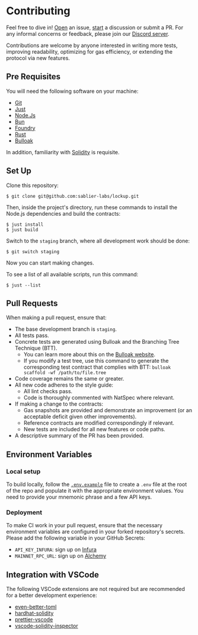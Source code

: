 <!-- If you modify this file, remember to update it in the other EVM repos, too! -->

# Contributing

Feel free to dive in! [Open](../../issues/new) an issue, [start](../../discussions/new) a discussion or submit a PR. For
any informal concerns or feedback, please join our [Discord server](https://discord.gg/bSwRCwWRsT).

Contributions are welcome by anyone interested in writing more tests, improving readability, optimizing for gas
efficiency, or extending the protocol via new features.

## Pre Requisites

You will need the following software on your machine:

- [Git](https://git-scm.com/downloads)
- [Just](https://github.com/casey/just)
- [Node.Js](https://nodejs.org/en/download/)
- [Bun](https://bun.sh/)
- [Foundry](https://github.com/foundry-rs/foundry)
- [Rust](https://rust-lang.org/tools/install)
- [Bulloak](https://bulloak.dev)

In addition, familiarity with [Solidity](https://soliditylang.org) is requisite.

## Set Up

Clone this repository:

```shell
$ git clone git@github.com:sablier-labs/lockup.git
```

Then, inside the project's directory, run these commands to install the Node.js dependencies and build the contracts:

```shell
$ just install
$ just build
```

Switch to the `staging` branch, where all development work should be done:

```shell
$ git switch staging
```

Now you can start making changes.

To see a list of all available scripts, run this command:

```shell
$ just --list
```

## Pull Requests

When making a pull request, ensure that:

- The base development branch is `staging`.
- All tests pass.
- Concrete tests are generated using Bulloak and the Branching Tree Technique (BTT).
  - You can learn more about this on the [Bulloak website](https://bulloak.dev).
  - If you modify a test tree, use this command to generate the corresponding test contract that complies with BTT:
    `bulloak scaffold -wf /path/to/file.tree`
- Code coverage remains the same or greater.
- All new code adheres to the style guide:
  - All lint checks pass.
  - Code is thoroughly commented with NatSpec where relevant.
- If making a change to the contracts:
  - Gas snapshots are provided and demonstrate an improvement (or an acceptable deficit given other improvements).
  - Reference contracts are modified correspondingly if relevant.
  - New tests are included for all new features or code paths.
- A descriptive summary of the PR has been provided.

## Environment Variables

### Local setup

To build locally, follow the [`.env.example`](./.env.example) file to create a `.env` file at the root of the repo and
populate it with the appropriate environment values. You need to provide your mnemonic phrase and a few API keys.

### Deployment

To make CI work in your pull request, ensure that the necessary environment variables are configured in your forked
repository's secrets. Please add the following variable in your GitHub Secrets:

- `API_KEY_INFURA`: sign up on [Infura](https://infura.io/)
- `MAINNET_RPC_URL`: sign up on [Alchemy](https://alchemy.com/)

## Integration with VSCode

The following VSCode extensions are not required but are recommended for a better development experience:

- [even-better-toml](https://marketplace.visualstudio.com/items?itemName=tamasfe.even-better-toml)
- [hardhat-solidity](https://marketplace.visualstudio.com/items?itemName=NomicFoundation.hardhat-solidity)
- [prettier-vscode](https://marketplace.visualstudio.com/items?itemName=esbenp.prettier-vscode)
- [vscode-solidity-inspector](https://marketplace.visualstudio.com/items?itemName=PraneshASP.vscode-solidity-inspector)
